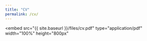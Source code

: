 ```yaml
---
title: "CV"
permalink: /cv/
---
```


<!-- adjust width/height as you like -->
<embed
  src="{{ site.baseurl }}/files/cv.pdf"
  type="application/pdf"
  width="100%"
  height="800px"
>
